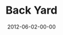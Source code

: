 ---
layout: message
category: message
series: "The Backyard Gospel"
title: "Back Yard"
date: 2012-06-02-00-00
message_id: 731
audio: "http://s3.amazonaws.com/crossroads-media/message/audio/backyardgospel_02.mp3"
audio-duration: "44:10"
program: "http://s3.amazonaws.com/crossroads-media/documents/06_02-03_12Program.pdf"
description: "Kirk Perry talks about how to live out our faith in the workplace."
video: "http://s3.amazonaws.com/crossroads-media/message/video/backyardgospel_02.mp4"
video-duration: "44:16"
video-image: "http://s3.amazonaws.com/crossroads-media/images/backyardgospel_02_still.jpg"
explicit: false
---